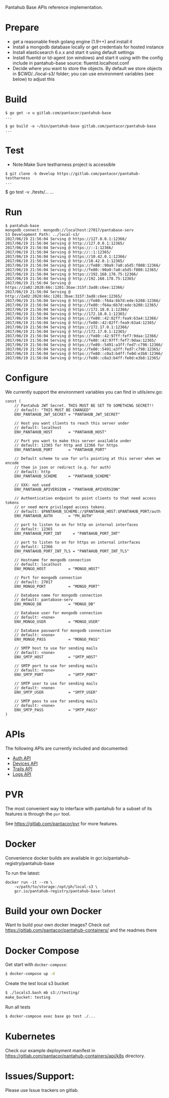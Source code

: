 
Pantahub Base APIs reference implementation.

# Prepare

 * get a reasonable fresh golang engine (1.9++) and install it
 * Install a mongodb database locally or get credentials for hosted instance
 * Install elasticsearch 6.x.x and start it using default settings
 * Install fluentd or td-agent (on windows) and start it using with the config
   include in pantahub-base source: fluentd.localhost.conf
 * Decide where you want to store the objects. By default we store objects in
   $CWD/../local-s3/ folder; you can use environment variables (see below)
   to adjust this

# Build

```
$ go get -v u gitlab.com/pantacor/pantahub-base
...

$ go build -o ~/bin/pantahub-base gitlab.com/pantacor/pantahub-base
...
``` 
# Test

* Note:Make Sure testharness project is accessible

```
$ git clone -b develop https://gitlab.com/pantacor/pantahub-testharness
...

```
$ go test -v ./tests/...
...

# Run

```
$ pantahub-base
mongodb connect: mongodb://localhost:27017/pantabase-serv
S3 Development Path: ../local-s3/
2017/06/19 21:56:04 Serving @ https://127.0.0.1:12366/
2017/06/19 21:56:04 Serving @ http://127.0.0.1:12365/
2017/06/19 21:56:04 Serving @ https://::1:12366/
2017/06/19 21:56:04 Serving @ http://::1:12365/
2017/06/19 21:56:04 Serving @ https://10.42.0.1:12366/
2017/06/19 21:56:04 Serving @ http://10.42.0.1:12365/
2017/06/19 21:56:04 Serving @ https://fe80::90a9:7a0:a5d5:f808:12366/
2017/06/19 21:56:04 Serving @ http://fe80::90a9:7a0:a5d5:f808:12365/
2017/06/19 21:56:04 Serving @ https://192.168.178.75:12366/
2017/06/19 21:56:04 Serving @ http://192.168.178.75:12365/
2017/06/19 21:56:04 Serving @ https://2a02:2028:66c:1201:3bae:315f:3ad8:c6ee:12366/
2017/06/19 21:56:04 Serving @ http://2a02:2028:66c:1201:3bae:315f:3ad8:c6ee:12365/
2017/06/19 21:56:04 Serving @ https://fe80::f64a:6b7d:ede:b208:12366/
2017/06/19 21:56:04 Serving @ http://fe80::f64a:6b7d:ede:b208:12365/
2017/06/19 21:56:04 Serving @ https://172.18.0.1:12366/
2017/06/19 21:56:04 Serving @ http://172.18.0.1:12365/
2017/06/19 21:56:04 Serving @ https://fe80::42:82ff:fea9:63a4:12366/
2017/06/19 21:56:04 Serving @ http://fe80::42:82ff:fea9:63a4:12365/
2017/06/19 21:56:04 Serving @ https://172.17.0.1:12366/
2017/06/19 21:56:04 Serving @ http://172.17.0.1:12365/
2017/06/19 21:56:04 Serving @ https://fe80::42:97ff:fef7:9daa:12366/
2017/06/19 21:56:04 Serving @ http://fe80::42:97ff:fef7:9daa:12365/
2017/06/19 21:56:04 Serving @ https://fe80::5491:a3ff:fed7:c798:12366/
2017/06/19 21:56:04 Serving @ http://fe80::5491:a3ff:fed7:c798:12365/
2017/06/19 21:56:04 Serving @ https://fe80::c0a3:b4ff:fe0d:e3b8:12366/
2017/06/19 21:56:04 Serving @ http://fe80::c0a3:b4ff:fe0d:e3b8:12365/
```

# Configure

We currently support the environment variables you can find in utils/env.go:

```
const (
	// Pantahub JWT Secret. THIS MUST BE SET TO SOMETHING SECRET!!
	// default: "THIS MUST BE CHANGED"
	ENV_PANTAHUB_JWT_SECRET = "PANTAHUB_JWT_SECRET"

	// Host you want clients to reach this server under
	// default: localhost
	ENV_PANTAHUB_HOST       = "PANTAHUB_HOST"

	// Port you want to make this server available under
	// default: 12365 for http and 12366 for https
	ENV_PANTAHUB_PORT       = "PANTAHUB_PORT"

	// Default scheme to use for urls pointing at this server when we encode
	// them in json or redirect (e.g. for auth)
	// default: http
	ENV_PANTAHUB_SCHEME     = "PANTAHUB_SCHEME"

	// XXX: not used
	ENV_PANTAHUB_APIVERSION = "PANTAHUB_APIVERSION"

	// Authentication endpoint to point clients to that need access tokens
	// or need more privileged access tokens.
	// default: $PANTAHUB_SCHEME://$PANTAHUB_HOST:$PANTAHUB_PORT/auth
	ENV_PANTAHUB_AUTH       = "PH_AUTH"

	// port to listen to on for http on internal interfaces
	// default: 12365
	ENV_PANTAHUB_PORT_INT     = "PANTAHUB_PORT_INT"

	// port to listen to on for https on internal interfaces
	// default: 12366
	ENV_PANTAHUB_PORT_INT_TLS = "PANTAHUB_PORT_INT_TLS"

	// Hostname for mongodb connection
	// default: localhost
	ENV_MONGO_HOST          = "MONGO_HOST"

	// Port for mongodb connection
	// default: 27017
	ENV_MONGO_PORT          = "MONGO_PORT"

	// Database name for mongodb connection
	// default: pantabase-serv
	ENV_MONGO_DB            = "MONGO_DB"

	// Database user for mongodb connection
	// default: <none>
	ENV_MONGO_USER          = "MONGO_USER"

	// Database password for mongodb connection
	// default: <none>
	ENV_MONGO_PASS          = "MONGO_PASS"

	// SMTP host to use for sending mails
	// default: <none>
	ENV_SMTP_HOST           = "SMTP_HOST"

	// SMTP port to use for sending mails
	// default: <none>
	ENV_SMTP_PORT           = "SMTP_PORT"

	// SMTP user to use for sending mails
	// default: <none>
	ENV_SMTP_USER           = "SMTP_USER"

	// SMTP pass to use for sending mails
	// default: <none>
	ENV_SMTP_PASS           = "SMTP_PASS"
)
```

# APIs

The following APIs are currently included and documented:

 * [Auth API](auth/README.md)
 * [Devices API](devices/README.md)
 * [Trails API](trails/README.md)
 * [Logs API](logs/README.md)


# PVR

The most convenient way to interface with pantahub for a subset of its features is through the ```pvr``` tool.

See https://gitlab.com/pantacor/pvr for more features.

# Docker

Convenience docker builds are available in gcr.io/pantahub-registry/pantahub-base

To run the latest:

```
docker run -it --rm \
	-v/path/to/storage:/opt/ph/local-s3 \
	gcr.io/pantahub-registry/pantahub-base:latest
```

# Build your own Docker

Want to build your own docker images? Check out https://gitlab.com/pantacor/pantahub-containers/
and the readmes there

# Docker Compose

Get start with `docker-compose`:

```bash
$ docker-compose up -d
```

Create the test local s3 bucket

```bash
$ ./locals3.bash mb s3://testing/
make_bucket: testing
```

Run all tests

```bash
$ docker-compose exec base go test ./...
```

# Kubernetes

Check our example deployment manifest in https://gitlab.com/pantacor/pantahub-containers/api/k8s directory.

# Issues/Support:

Please use Issue trackers on gitlab.

